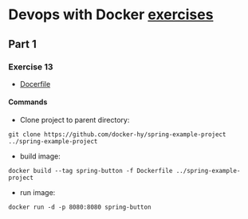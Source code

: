 # Devops with Docker [exercises](https://devopswithdocker.com/exercises/)

## Part 1

### Exercise 13

- [Docerfile](Dockerfile)

#### Commands

- Clone project to parent directory:
```
git clone https://github.com/docker-hy/spring-example-project ../spring-example-project
```

- build image:
```
docker build --tag spring-button -f Dockerfile ../spring-example-project
```

- run image:
```
docker run -d -p 8080:8080 spring-button
```
